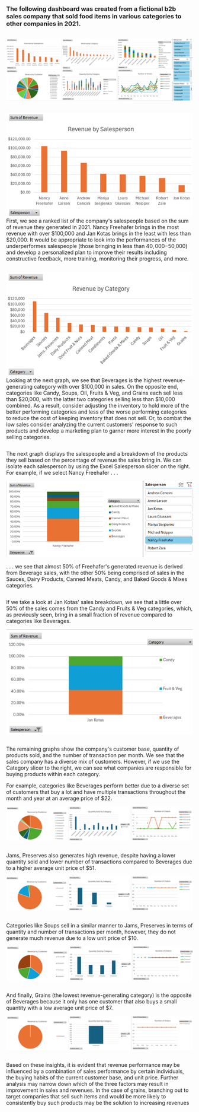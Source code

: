 ### The following dashboard was created from a fictional b2b sales company that sold food items in various categories to other companies in 2021.
<pre></pre>
![](Images/FinalDashboard1.png)
<pre></pre>
![](Images/Salesperson.png)
First, we see a ranked list of the company's salespeople based on the sum of revenue they generated in 2021. Nancy Freehafer brings in the most revenue with over $100,000 and Jan Kotas brings in the least with less than $20,000. It would be appropriate to look into the performances of the underperformes salespeople (those bringing in less than $40,000-$50,000) and develop a personalized plan to improve their results including constructive feedback, more training, monitoring their progress, and more.
<pre></pre>
![](Images/Category.png)
Looking at the next graph, we see that Beverages is the highest revenue-generating category with over $100,000 in sales. On the opposite end, categories like Candy, Soups, Oil, Fruits & Veg, and Grains each sell less than $20,000, with the latter two categories selling less than $10,000 combined. As a result, consider adjusting the inventory to hold more of the better performing categories and less of the worse performing categories to reduce the cost of keeping inventory that does not sell. Or, to combat the low sales consider analyzing the current customers' response to such products and develop a marketing plan to garner more interest in the poorly selling categories.
<pre></pre>

The next graph displays the salespeople and a breakdown of the products they sell based on the percentage of revenue the sales bring in. We can isolate each salesperson by using the Excel Salesperson slicer on the right. For example, if we select Nancy Freehafer . . . 

![](Images/2-NancyFreehafer.png)

. . . we see that almost 50% of Freehafer's generated revenue is derived from Beverage sales, with the other 50% being comprised of sales in the Sauces, Dairy Products, Canned Meats, Candy, and Baked Goods & Mixes categories. 

<pre></pre>
If we take a look at Jan Kotas' sales breakdown, we see that a little over 50% of the sales comes from the Candy and Fruits & Veg categories, which, as previously seen, bring in a small fraction of revenue compared to categories like Beverages.

![](Images/JanKotas.png)
<pre></pre>

The remaining graphs show the company's customer base, quantity of products sold, and the number of transaction per month. We see that the sales company has a diverse mix of customers. However, if we use the Category slicer to the right, we can see what companies are responsible for buying products within each category. 

For example, categories like Beverages perform better due to a diverse set of customers that buy a lot and have multiple transactions throughout the month and year at an average price of $22. 

![](Images/Beverages.png)
<pre></pre>

Jams, Preserves also generates high revenue, despite having a lower quantity sold and lower number of transactions compared to Beverages due to a higher average unit price of $51.

![](Images/JamsPreserves.png)
<pre></pre>

Categories like Soups sell in a similar manner to Jams, Preserves in terms of quantity and number of transactions per month, however, they do not generate much revenue due to a low unit price of $10.

![](Images/Soups.png)
<pre></pre>

And finally, Grains (the lowest revenue-generating category) is the opposite of Beverages because it only has one customer that also buys a small quantity with a low average unit price of $7.

![](Images/1Grains.png)
<pre></pre>
Based on these insights, it is evident that revenue performance may be influenced by a combination of sales performance by certain individuals, the buying habits of the current customer base, and unit price. Further analysis may narrow down which of the three factors may result in improvement in sales and revenues. In the case of grains, branching out to target companies that sell such items and would be more likely to consistently buy such products may be the solution to increasing revenues


